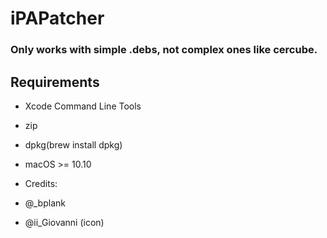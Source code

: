 # iPAPatcher

### Only works with simple .debs, not complex ones like cercube.
## Requirements
- Xcode Command Line Tools
- zip
- dpkg(brew install dpkg)
- macOS >= 10.10

- Credits:
- @_bplank
- @ii_Giovanni (icon)
